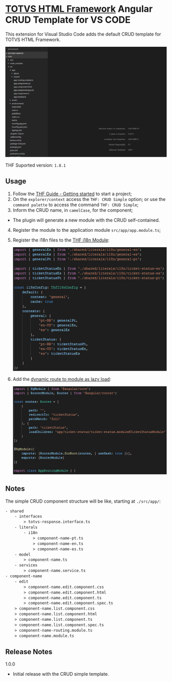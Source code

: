 # [TOTVS HTML Framework](https://thf.totvs.com.br/) Angular CRUD Template for VS CODE

This extension for Visual Studio Code adds the default CRUD template for TOTVS HTML Framework.

![Use Extension](https://github.com/totvs/thf-angular-crud-templates/raw/master/assets/images/totvs-thf-crud.gif)

THF Suported version: `1.8.1`

## Usage

1. Follow the [THF Guide - Getting started](https://thf.totvs.com.br/guides/getting-started) to start a project;
2. On the `explorer/context` access the `THF: CRUD Simple` option; or use the `command palette` to access the command `THF: CRUD Simple`;
3. Inform the CRUD name, in `camelCase`, for the component;
* The plugin will generate a new module with the CRUD self-contained.
4. Register the module to the application module `src/app/app.module.ts`;
5. Register the i18n files to the [THF i18n Module](https://thf.totvs.com.br/documentation/thf-i18n):

    ![i18n sample](https://github.com/totvs/thf-angular-crud-templates/raw/master/assets/images/i18n.png)
    
6. Add the [dynamic route to module as lazy load](https://angular.io/guide/lazy-loading-ngmodules):
    
    ![module route to lazy load](https://github.com/totvs/thf-angular-crud-templates/raw/master/assets/images/route.png)

## Notes

The simple CRUD component structure will be like, starting at `./src/app/`:

```html
- shared
    - interfaces
        > totvs-response.interface.ts
    - literals
        - i18n
            > component-name-pt.ts
            > component-name-en.ts
            > component-name-es.ts
    - model
        > component-name.ts
    - services
        > component-name.service.ts
- component-name
    - edit
        > component-name.edit.component.css
        > component-name.edit.component.html
        > component-name.edit.component.ts
        > component-name.edit.component.spec.ts
    > component-name.list.component.css
    > component-name.list.component.html
    > component-name.list.component.ts
    > component-name.list.component.spec.ts
    > component-name-routing.module.ts
    > component-name.module.ts
```

## Release Notes

1.0.0
* Initial release with the CRUD simple template.
